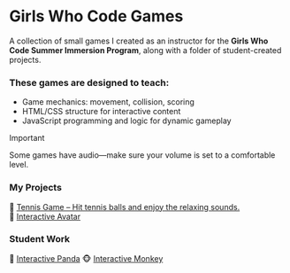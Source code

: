 # Girls Who Code Games
A collection of small games I created as an instructor for the **Girls Who Code Summer Immersion Program**, along with a folder of student-created projects.

### These games are designed to teach:
- Game mechanics: movement, collision, scoring
- HTML/CSS structure for interactive content
- JavaScript programming and logic for dynamic gameplay

>[!IMPORTANT]
>Some games have audio—make sure your volume is set to a comfortable level.

### My Projects
🎾 [Tennis Game – Hit tennis balls and enjoy the relaxing sounds.](https://hellosamm.github.io/GirlsWhoCode/tennis-catcher-game/)\
👋 [Interactive Avatar](https://hellosamm.github.io/GirlsWhoCode/interactive-avatar/)

### Student Work
🐼 [Interactive Panda](https://hellosamm.github.io/GirlsWhoCode/student-work/Interactive-Panda-VM/)
🐵 [Interactive Monkey](https://hellosamm.github.io/GirlsWhoCode/student-work/Interactive-Monkey-FL/)

